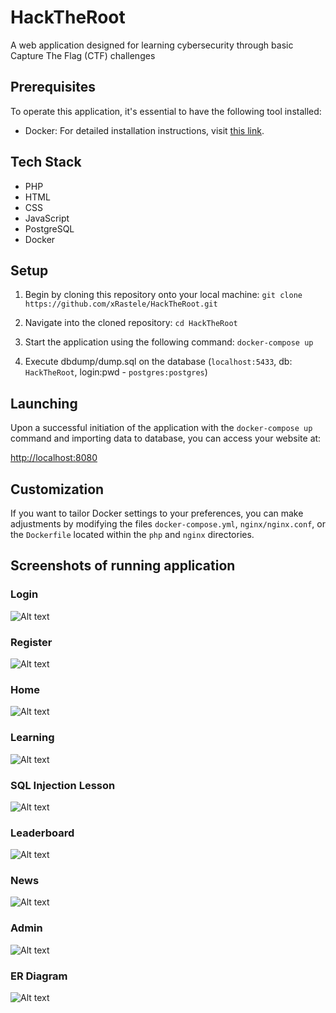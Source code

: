 # HackTheRoot
A web application designed for learning cybersecurity through basic Capture The Flag (CTF) challenges

## Prerequisites

To operate this application, it's essential to have the following tool installed:

- Docker: For detailed installation instructions, visit [this link](https://docs.docker.com/get-docker/).

## Tech Stack

- PHP
- HTML
- CSS
- JavaScript
- PostgreSQL
- Docker

## Setup

1. Begin by cloning this repository onto your local machine: `git clone https://github.com/xRastele/HackTheRoot.git`

2. Navigate into the cloned repository: `cd HackTheRoot`

3. Start the application using the following command: `docker-compose up`

4. Execute dbdump/dump.sql on the database (`localhost:5433`, db: `HackTheRoot`, login:pwd - `postgres:postgres`)

## Launching

Upon a successful initiation of the application with the `docker-compose up` command and importing data to database, you can access your website at:

[http://localhost:8080](http://localhost:8080)

## Customization

If you want to tailor Docker settings to your preferences, you can make adjustments by modifying the files `docker-compose.yml`, `nginx/nginx.conf`, or the `Dockerfile` located within the `php` and `nginx` directories.

## Screenshots of running application

### Login
![Alt text](images/login.png)

### Register
![Alt text](images/register.png)

### Home
![Alt text](images/home.png)

### Learning
![Alt text](images/learning.png)

### SQL Injection Lesson
![Alt text](images/lesson.png)

### Leaderboard
![Alt text](images/leaderboard.png)

### News
![Alt text](images/news.png)

### Admin
![Alt text](images/admin.png)

### ER Diagram
![Alt text](images/er.png)
